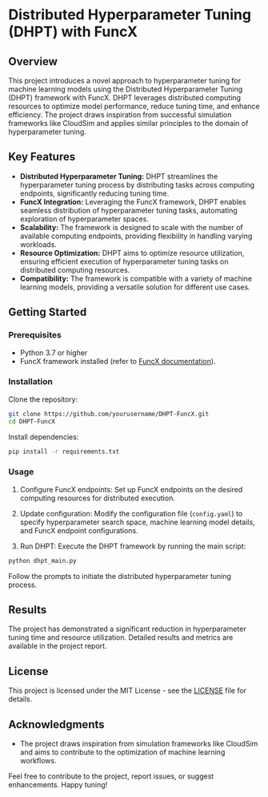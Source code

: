 # Distributed Hyperparameter Tuning (DHPT) with FuncX

## Overview

This project introduces a novel approach to hyperparameter tuning for machine learning models using the Distributed Hyperparameter Tuning (DHPT) framework with FuncX. DHPT leverages distributed computing resources to optimize model performance, reduce tuning time, and enhance efficiency. The project draws inspiration from successful simulation frameworks like CloudSim and applies similar principles to the domain of hyperparameter tuning.

## Key Features

- **Distributed Hyperparameter Tuning:** DHPT streamlines the hyperparameter tuning process by distributing tasks across computing endpoints, significantly reducing tuning time.
- **FuncX Integration:** Leveraging the FuncX framework, DHPT enables seamless distribution of hyperparameter tuning tasks, automating exploration of hyperparameter spaces.
- **Scalability:** The framework is designed to scale with the number of available computing endpoints, providing flexibility in handling varying workloads.
- **Resource Optimization:** DHPT aims to optimize resource utilization, ensuring efficient execution of hyperparameter tuning tasks on distributed computing resources.
- **Compatibility:** The framework is compatible with a variety of machine learning models, providing a versatile solution for different use cases.

## Getting Started

### Prerequisites

- Python 3.7 or higher
- FuncX framework installed (refer to [FuncX documentation](https://funcx.org/docs/)).

### Installation

Clone the repository:

```bash
git clone https://github.com/yourusername/DHPT-FuncX.git
cd DHPT-FuncX
```

Install dependencies:

```bash
pip install -r requirements.txt
```

### Usage

1. Configure FuncX endpoints: Set up FuncX endpoints on the desired computing resources for distributed execution.

2. Update configuration: Modify the configuration file (`config.yaml`) to specify hyperparameter search space, machine learning model details, and FuncX endpoint configurations.

3. Run DHPT: Execute the DHPT framework by running the main script:

```bash
python dhpt_main.py
```

Follow the prompts to initiate the distributed hyperparameter tuning process.

## Results

The project has demonstrated a significant reduction in hyperparameter tuning time and resource utilization. Detailed results and metrics are available in the project report.

## License

This project is licensed under the MIT License - see the [LICENSE](LICENSE) file for details.

## Acknowledgments

- The project draws inspiration from simulation frameworks like CloudSim and aims to contribute to the optimization of machine learning workflows.

Feel free to contribute to the project, report issues, or suggest enhancements. Happy tuning!
